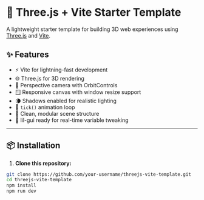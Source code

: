 # 🧱 Three.js + Vite Starter Template

A lightweight starter template for building 3D web experiences using [Three.js](https://threejs.org/) and [Vite](https://vitejs.dev/). 

## ✨ Features

- ⚡️ Vite for lightning-fast development
- 🌐 Three.js for 3D rendering
- 🎥 Perspective camera with OrbitControls
- 🪟 Responsive canvas with window resize support
- 🌘 Shadows enabled for realistic lighting
- 🔁 `tick()` animation loop
- 📁 Clean, modular scene structure
- 🧪 lil-gui ready for real-time variable tweaking


---

## 📦 Installation

1. **Clone this repository:**

```bash
git clone https://github.com/your-username/threejs-vite-template.git
cd threejs-vite-template
npm install
npm run dev

